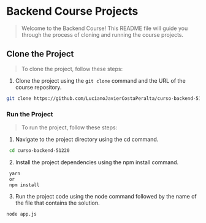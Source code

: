 # Backend Course Projects

> Welcome to the Backend Course! This README file will guide you through the process of cloning and running the course projects.

## Clone the Project

> To clone the project, follow these steps:

1. Clone the project using the `git clone` command and the URL of the course repository.

```bash
git clone https://github.com/LucianoJavierCostaPeralta/curso-backend-51220.git
```

### Run the Project

> To run the project, follow these steps:

1. Navigate to the project directory using the cd command.

```bash
 cd curso-backend-51220
```

2. Install the project dependencies using the npm install command.

```bash
 yarn
 or
 npm install
```

3. Run the project code using the node command followed by the name of the file that contains the solution.

```bash
node app.js
```
